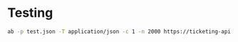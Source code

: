 # Testing

```bash
ab -p test.json -T application/json -c 1 -n 2000 https://ticketing-api.eastus.cloudapp.azure.com/api/tickets
```